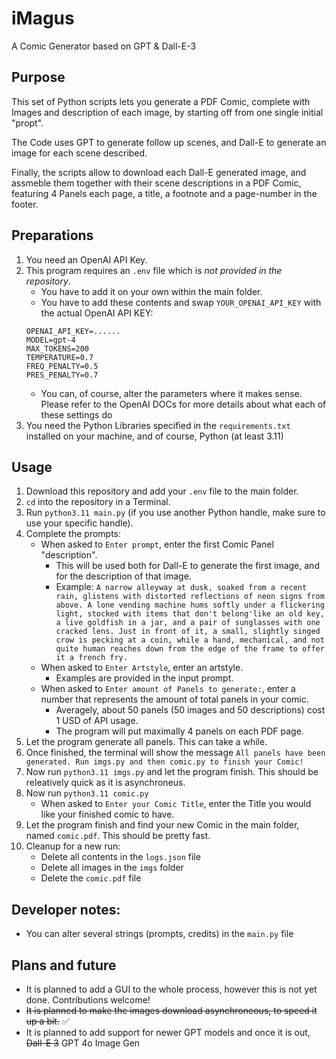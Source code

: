 # iMagus

A Comic Generator based on GPT & Dall-E-3

## Purpose

This set of Python scripts lets you generate a PDF Comic, complete with Images and description of each image, by starting off from one single initial "propt".

The Code uses GPT to generate follow up scenes, and Dall-E to generate an image for each scene described.

Finally, the scripts allow to download each Dall-E generated image, and assmeble them together with their scene descriptions in a PDF Comic, featuring 4 Panels each page, a title, a footnote and a page-number in the footer.

## Preparations

1. You need an OpenAI API Key.
2. This program requires an `.env` file which is _not provided in the repository_. 
    - You have to add it on your own within the main folder.
	- You have to add these contents and swap `YOUR_OPENAI_API_KEY` with the actual OpenAI API KEY:
	```
	OPENAI_API_KEY=......
	MODEL=gpt-4
	MAX_TOKENS=200
	TEMPERATURE=0.7
	FREQ_PENALTY=0.5
	PRES_PENALTY=0.7
	```
	- You can, of course, alter the parameters where it makes sense. Please refer to the OpenAI DOCs for more details about what each of these settings do
3. You need the Python Libraries specified in the `requirements.txt` installed on your machine, and of course, Python (at least 3.11)

## Usage

1. Download this repository and add your `.env` file to the main folder.
2. `cd` into the repository in a Terminal.
3. Run `python3.11 main.py` (if you use another Python handle, make sure to use your specific handle).
4. Complete the prompts: 
    - When asked to `Enter prompt`, enter the first Comic Panel "description".
	    - This will be used both for Dall-E to generate the first image, and for the description of that image.
		- Example: `A narrow alleyway at dusk, soaked from a recent rain, glistens with distorted reflections of neon signs from above. A lone vending machine hums softly under a flickering light, stocked with items that don't belong'like an old key, a live goldfish in a jar, and a pair of sunglasses with one cracked lens. Just in front of it, a small, slightly singed crow is pecking at a coin, while a hand, mechanical, and not quite human reaches down from the edge of the frame to offer it a french fry.`
	- When asked to `Enter Artstyle`, enter an artstyle. 
	    - Examples are provided in the input prompt.
	- When asked to `Enter amount of Panels to generate:`, enter a number that represents the amount of total panels in your comic.
	    - Averagely, about 50 panels (50 images and 50 descriptions) cost 1 USD of API usage.
		- The program will put maximally 4 panels on each PDF page.
5. Let the program generate all panels. This can take a while.
6. Once finished, the terminal will show the message `All panels have been generated. Run imgs.py and then comic.py to finish your Comic!`
7. Now run `python3.11 imgs.py` and let the program finish. This should be releatively quick as it is asynchroneus.
8. Now run `python3.11 comic.py`
    - When asked to `Enter your Comic Title`, enter the Title you would like your finished comic to have.
9. Let the program finish and find your new Comic in the main folder, named `comic.pdf`. This should be pretty fast.
10. Cleanup for a new run:
    - Delete all contents in the `logs.json` file
	- Delete all images in the `imgs` folder
	- Delete the `comic.pdf` file

## Developer notes:
- You can alter several strings (prompts, credits) in the `main.py` file

## Plans and future
- It is planned to add a GUI to the whole process, however this is not yet done. Contributions welcome!
- ~~It is planned to make the images download asynchroneous, to speed it up a bit.~~ ✅
- It is planned to add support for newer GPT models and once it is out, ~~Dall-E 3~~ GPT 4o Image Gen
